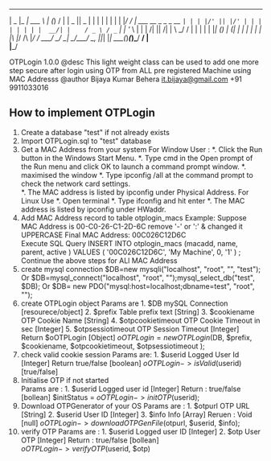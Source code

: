  _____ ___________ _                 _         __   _____  _____ 
|  _  |_   _| ___ \ |               (_)       /  | |  _  ||  _  |
| | | | | | | |_/ / |     ___   __ _ _ _ __   `| | | |/' || |/' |
| | | | | | |  __/| |    / _ \ / _` | | '_ \   | | |  /| ||  /| |
\ \_/ / | | | |   | |___| (_) | (_| | | | | | _| |_\ |_/ /\ |_/ /
 \___/  \_/ \_|   \_____/\___/ \__, |_|_| |_| \___(_)___(_)\___/ 
                                __/ |                            
                               |___/        


OTPLogin 1.0.0
@desc  This light weight class can be used to add one more step secure after login using OTP from ALL pre registered Machine using MAC Addresss
@author Bijaya Kumar Behera <it.bijaya@gmail.com> +91 9911033016

How to implement OTPLogin 
---------------------------------------------------
1. Create a database "test" if not already exists
2. Import OTPLogin.sql to "test" database
3. Get a MAC Address from your system
	For Window User :
		*. Click the Run button in the Windows Start Menu.
		*. Type cmd in the Open prompt of the Run menu and click OK to launch a command prompt window.
		*. maximised the window
		*. Type ipconfig /all at the command prompt to check the network card settings.  
		*. The MAC address is listed by ipconfig under Physical Address. 
	For Linux Use
		*. Open terminal
		*. Type ifconfig and hit enter
		*. The MAC address is listed by ipconfig under HWaddr.
4. Add MAC Address record to table otplogin_macs
   Example: Suppose MAC Address is 00-C0-26-C1-2D-6C
   remove '-' or ':' & changed it UPPERCASE 
   Final MAC Address: 00C026C12D6C	
   Execute SQL Query
   INSERT INTO otplogin_macs (macadd, name, parent, active ) VALUES ( '00C026C12D6C', 'My Machine', 0, '1' ) ;
   Continue the above steps for ALl MAC Address
3. create mysql connection 
	$DB=new mysqli("localhost", "root", "", "test");
Or
	$DB=mysql_connect("localhost", "root", "");mysql_select_db("test", $DB);
Or 
	$DB= new PDO("mysql:host=localhost;dbname=test", "root", "");
4. create OTPLogin object
	Params are
		1. $DB  mySQL Connection   		   [resourece/object]
		2. $prefix  Table prefix  text     [String]
		3. $cookiename  OTP Cookie Name    [String]
		4. $otpcookietimeout OTP Cookie Timeout in sec  [Integer]
		5. $otpsessiotimeout OTP Session Timeout 	   [Integer]
	Return 
		$oOTPLogin   [Object]
	$oOTPLogin=new OTPLogin($DB, $prefix, $cookiename, $otpcookietimeout, $otpsessiotimeout );
5.  check valid cookie session
	Params are:
		1. $userid Logged User Id [Integer]
	Return
		true/false  [boolean]
	$oOTPLogin->isValid($userid)  [true/false]
6.  Initialise OTP if not started  
	Params are :
		1. $userid Logged user id  [Integer]
	Return :
		true/false  [bollean]
	$initStatus = $oOTPLogin->initOTP($userid);
7. Download OTPGenerator of your OS
	Params are :
		1. $otpurl OTP URL   [String]
		2. $userid User ID   [Integer]
		3. $info   Info      [Array]
	Reruen :
		Void				 [null]
	$oOTPLogin->downloadOTPGenFile($otpurl, $userid, $info); 
8. verify OTP
	Params are :
		1. $userid Logged user ID [Integer]
		2. $otp    User OTP       [Integer]
	Return :
		true/false 				  [bollean]		
	$oOTPLogin->verifyOTP($userid, $otp)